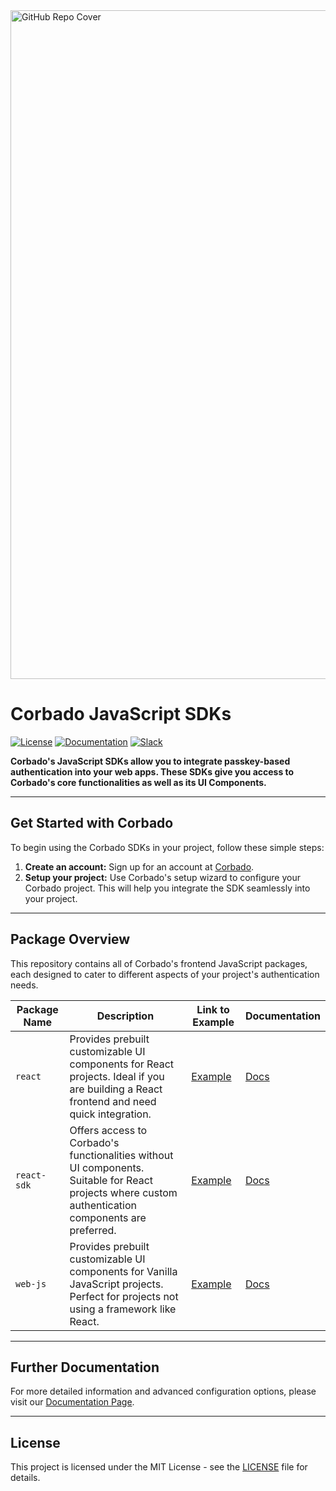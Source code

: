 <img width="1070" alt="GitHub Repo Cover" src="https://github.com/corbado/corbado-php/assets/18458907/aa4f9df6-980b-4b24-bb2f-d71c0f480971">

# Corbado JavaScript SDKs

[![License](https://img.shields.io/badge/license-MIT-green)](./LICENSE)
[![Documentation](https://img.shields.io/badge/documentation-available-brightgreen)](https://docs.corbado.com/overview/welcome)
[![Slack](https://img.shields.io/badge/slack-community-blueviolet)](https://join.slack.com/t/corbado/shared_invite/zt-1b7867yz8-V~Xr~ngmSGbt7IA~g16ZsQ)

**Corbado's JavaScript SDKs allow you to integrate passkey-based authentication into your web apps. These SDKs give you access to Corbado's core functionalities as well as its UI Components.**

---

## Get Started with Corbado

To begin using the Corbado SDKs in your project, follow these simple steps:

1. **Create an account:** Sign up for an account at [Corbado](https://app.corbado.com).
2. **Setup your project:** Use Corbado's setup wizard to configure your Corbado project. This will help you integrate the SDK seamlessly into your project.

---

## Package Overview

This repository contains all of Corbado's frontend JavaScript packages, each designed to cater to different aspects of your project's authentication needs.

| Package Name | Description                                                                                                                                         | Link to Example                                  | Documentation                                     |
| ------------ | --------------------------------------------------------------------------------------------------------------------------------------------------- | ------------------------------------------------ | ------------------------------------------------- |
| `react`      | Provides prebuilt customizable UI components for React projects. Ideal if you are building a React frontend and need quick integration.             | [Example](https://react-example.korbado.com)     | [Docs](https://docs.corbado.com/overview/welcome) |
| `react-sdk`  | Offers access to Corbado's functionalities without UI components. Suitable for React projects where custom authentication components are preferred. | [Example](https://react-sdk-example.korbado.com) | [Docs](https://docs.corbado.com/overview/welcome) |
| `web-js`     | Provides prebuilt customizable UI components for Vanilla JavaScript projects. Perfect for projects not using a framework like React.                | [Example](https://web-js-example.korbado.com)    | [Docs](https://docs.corbado.com/overview/welcome) |

---

## Further Documentation

For more detailed information and advanced configuration options, please visit our [Documentation Page](https://docs.corbado.com/overview/welcome).

---

## License

This project is licensed under the MIT License - see the [LICENSE](./LICENSE) file for details.
